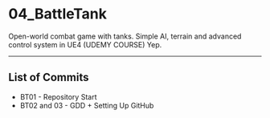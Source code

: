 # 04_BattleTank
Open-world combat game with tanks. Simple AI, terrain and advanced control system in UE4 (UDEMY COURSE)
Yep.
****

## List of Commits
* BT01 - Repository Start
* BT02 and 03 - GDD + Setting Up GitHub

